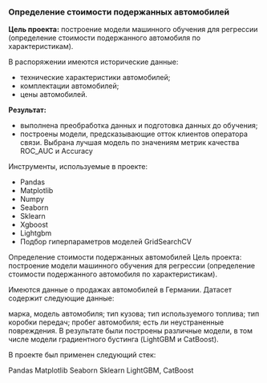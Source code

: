 ### Определение стоимости подержанных автомобилей

**Цель проекта:** построение модели машинного обучения для регрессии (определение стоимости подержанного автомобиля по характеристикам).

В распоряжении имеются исторические данные: 
- технические характеристики автомобилей;
- комплектации автомобилей;
- цены автомобилей.

**Результат:** 
- выполнена преобработка данных и подготовка данных до обучения;
- построены модели, предсказывающие отток клиентов оператора связи. Выбрана лучшая модель по значениям метрик качества ROC_AUC и Accuracy

Инструменты, используемые в проекте:
- Pandas
- Matplotlib
- Numpy
- Seaborn
- Sklearn
- Xgboost
- Lightgbm
- Подбор гиперпараметров моделей GridSearchCV





Определение стоимости подержанных автомобилей
Цель проекта: построение модели машинного обучения для регрессии (определение стоимости подержанного автомобиля по характеристикам).

Имеются данные о продажах автомобилей в Германии. Датасет содержит следующие данные:

марка, модель автомобиля;
тип кузова;
тип используемого топлива;
тип коробки передач;
пробег автомобиля;
есть ли неустраненные повреждения.
В результате были построены различные модели, в том числе модели градиентного бустинга (LightGBM и CatBoost).

В проекте был применен следующий стек:

Pandas
Matplotlib
Seaborn
Sklearn
LightGBM, CatBoost

